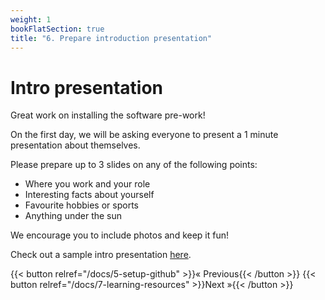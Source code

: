 ```yaml
---
weight: 1
bookFlatSection: true
title: "6. Prepare introduction presentation"
---
```


# Intro presentation 

Great work on installing the software pre-work! 

On the first day, we will be asking everyone to present a 1 minute presentation about themselves. 

Please prepare up to 3 slides on any of the following points: 
- Where you work and your role 
- Interesting facts about yourself 
- Favourite hobbies or sports 
- Anything under the sun 

We encourage you to include photos and keep it fun! 

Check out a sample intro presentation [here](https://docs.google.com/presentation/d/1KGSesJoyvl1FqJQTwp1BRd4xpTkL2aeIezWZFFAC-Q4/edit?usp=sharing).


{{< button relref="/docs/5-setup-github" >}}&laquo; Previous{{< /button >}} {{< button relref="/docs/7-learning-resources" >}}Next &raquo;{{< /button >}}
